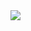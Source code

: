 <!--### Hi there 👋-->
<!--<img src="https://www.codewars.com/users/Losina24/badges/large" styles="margin: 0 auto;">-->
<img src="https://i.imgur.com/1n7WdmR.gif" styles="margin: 0 auto;">

<!--
**Losina24/Losina24** is a ✨ _special_ ✨ repository because its `README.md` (this file) appears on your GitHub profile.

Here are some ideas to get you started:

- 🔭 I’m currently working on ...
- 🌱 I’m currently learning ...
- 👯 I’m looking to collaborate on ...
- 🤔 I’m looking for help with ...
- 💬 Ask me about ...
- 📫 How to reach me: ...
- 😄 Pronouns: ...
- ⚡ Fun fact: ...
-->
